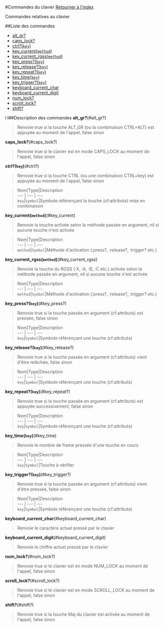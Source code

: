 #Commandes du clavier
[Retourner à l'index](__command_list.md)

Commandes relatives au clavier

##Liste des commandes
*    [alt_gr?](#alt_gr?)
*    [caps_lock?](#caps_lock?)
*    [ctrl?(`key`)](#ctrl?)
*    [key_current(`method`)](#key_current)
*    [key_current_rgss(`method`)](#key_current_rgss)
*    [key_press?(`key`)](#key_press?)
*    [key_release?(`key`)](#key_release?)
*    [key_repeat?(`key`)](#key_repeat?)
*    [key_time(`key`)](#key_time)
*    [key_trigger?(`key`)](#key_trigger?)
*    [keyboard_current_char](#keyboard_current_char)
*    [keyboard_current_digit](#keyboard_current_digit)
*    [num_lock?](#num_lock?)
*    [scroll_lock?](#scroll_lock?)
*    [shift?](#shift?)

l
l##Description des commandes
**alt_gr?**(#alt_gr?)

> Renvoie true si la touche ALT_GR (ou la combinaison CTRL+ALT) est appuyée au moment de l'appel, false sinon

  
> 

**caps_lock?**(#caps_lock?)

> Renvoie true si le clavier est en mode CAPS_LOCK au moment de l'appel, false sinon

  
> 

**ctrl?(`key`)**(#ctrl?)

> Renvoie true si la touche CTRL (ou une combinaison CTRL+key) est appuyée au moment de l'appel, false sinon

  
> Nom|Type|Description  
--- | --- | ---  
`key`|`Symbol`|Symbole référençant la touche (cf:attributs) mise en combinaison  


**key_current(`method`)**(#key_current)

> Renvoie la touche activée selon la méthode passée en argument, nil si aucune touche n'est activée

  
> Nom|Type|Description  
--- | --- | ---  
`method`|`Symbol`|Méthode d'activation (:press?, :release?, :trigger? etc.)  


**key_current_rgss(`method`)**(#key_current_rgss)

> Renvoie la touche du RGSS (:X, :A, :B, :C etc.) activée selon la méthode passée en argument, nil si aucune touche n'est activée

  
> Nom|Type|Description  
--- | --- | ---  
`method`|`Symbol`|Méthode d'activation (:press?, :release?, :trigger? etc.)  


**key_press?(`key`)**(#key_press?)

> Renvoie true si la touche passée en argument (cf:attributs) est pressée, false sinon

  
> Nom|Type|Description  
--- | --- | ---  
`key`|`Symbol`|Symbole référençant une touche (cf:attributs)  


**key_release?(`key`)**(#key_release?)

> Renvoie true si la touche passée en argument (cf:attributs) vient d'être relâchée, false sinon

  
> Nom|Type|Description  
--- | --- | ---  
`key`|`Symbol`|Symbole référençant une touche (cf:attributs)  


**key_repeat?(`key`)**(#key_repeat?)

> Renvoie true si la touche passée en argument (cf:attributs) est appuyée successivement, false sinon

  
> Nom|Type|Description  
--- | --- | ---  
`key`|`Symbol`|Symbole référençant une touche (cf:attributs)  


**key_time(`key`)**(#key_time)

> Renvoie le nombre de frame pressée d'une touche en cours

  
> Nom|Type|Description  
--- | --- | ---  
`key`|`Symbol`|Touche à vérifier  


**key_trigger?(`key`)**(#key_trigger?)

> Renvoie true si la touche passée en argument (cf:attributs) vient d'être pressée, false sinon

  
> Nom|Type|Description  
--- | --- | ---  
`key`|`Symbol`|Symbole référençant une touche (cf:attributs)  


**keyboard_current_char**(#keyboard_current_char)

> Renvoie le caractère actuel pressé par le clavier

  
> 

**keyboard_current_digit**(#keyboard_current_digit)

> Renvoie le chiffre actuel pressé par le clavier

  
> 

**num_lock?**(#num_lock?)

> Renvoie true si le clavier est en mode NUM_LOCK au moment de l'appel, false sinon

  
> 

**scroll_lock?**(#scroll_lock?)

> Renvoie true si le clavier est en mode SCROLL_LOCK au moment de l'appel, false sinon

  
> 

**shift?**(#shift?)

> Renvoie true si la touche Maj du clavier est activée au moment de l'appel, false sinon

  
> 

